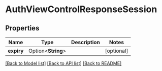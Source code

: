 # AuthViewControlResponseSession

## Properties

Name | Type | Description | Notes
------------ | ------------- | ------------- | -------------
**expiry** | Option<**String**> |  | [optional]

[[Back to Model list]](../README.md#documentation-for-models) [[Back to API list]](../README.md#documentation-for-api-endpoints) [[Back to README]](../README.md)


